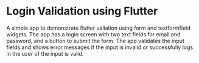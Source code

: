 # Login Validation using Flutter

A simple app to demonstrate flutter valiation using form and textformfield widgets. The app has a login screen with two text fields for email and password, and a button to submit the form. The app validates the input fields and shows error messages if the input is invalid or successfully logs in the user of the input is valid.
